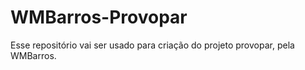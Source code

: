 # WMBarros-Provopar
Esse repositório vai ser usado para criação do projeto provopar, pela WMBarros.
